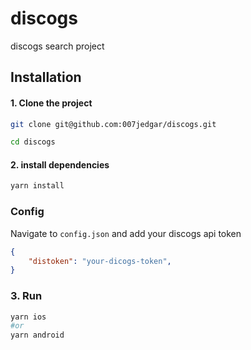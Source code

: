 # discogs
discogs search project

## Installation

#### 1. Clone the project

```bash
git clone git@github.com:007jedgar/discogs.git
```
```bash
cd discogs
```
#### 2. install dependencies
```bash
yarn install
```

### Config
Navigate to `config.json` and add your discogs api token
```json
{
	"distoken": "your-dicogs-token",
}
```

### 3. Run
```bash
yarn ios
#or
yarn android
```
